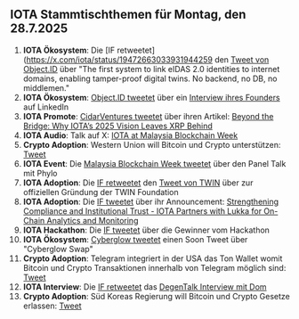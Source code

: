 ## IOTA Stammtischthemen für Montag, den 28.7.2025

1. **IOTA Ökosystem**: Die [IF retweetet](https://x.com/iota/status/19472663033931944259 den [Tweet von Object.ID](https://x.com/ObjectID_io/status/1947261234430005390) über "The first system to link eIDAS 2.0 identities to internet domains, enabling tamper-proof digital twins. No backend, no DB, no middlemen."
2. **IOTA Ökosystem**: [Object.ID tweetet](https://x.com/ObjectID_io/status/1947584670847082822) über ein [Interview ihres Founders](https://www.linkedin.com/pulse/rethinking-product-identity-why-our-database-free-stefano-della-valle-inxtf/) auf LinkedIn
3. **IOTA Promote**: [CidarVentures tweetet](https://x.com/CicadaVentures/status/1947555277139489086) über ihren Artikel: [Beyond the Bridge: Why IOTA’s 2025 Vision Leaves XRP Behind](https://www.cicada.ventures/writings/iota-vs-xrp-2025-update)
4. **IOTA Audio**: Talk auf X: [IOTA at Malaysia Blockchain Week](https://x.com/kutkraft/status/1947556610534265246)
5. **Crypto Adoption**: Western Union will Bitcoin und Crypto unterstützen: [Tweet](https://x.com/pete_rizzo_/status/1947439228071100507)
6. **IOTA Event**: Die [Malaysia Blockchain Week tweetet](https://x.com/MalaysiaBCW/status/1947560511459234286) über den Panel Talk mit Phylo
7. **IOTA Adoption**: Die [IF retweetet](https://x.com/iota/status/1947565294810980590) den [Tweet von TWIN](https://x.com/TWINGlobalOrg/status/1947564327059525877) über zur offiziellen Gründung der TWIN Foundation
8. **IOTA Adoption**: Die [IF tweetet](https://x.com/iota/status/1947642789069516937) über ihr Announcement: [Strengthening Compliance and Institutional Trust - IOTA Partners with Lukka for On-Chain Analytics and Monitoring](https://blog.iota.org/iota-and-lukka/)
9. **IOTA Hackathon**: Die [IF tweetet](https://x.com/iota/status/1947642788855566456) über die Gewinner vom Hackathon
10. **IOTA Ökosystem**: [Cyberglow tweetet](https://x.com/Cyberglow_DEX/status/1947319152810606726) einen Soon Tweet über "Cyberglow Swap"
11. **Crypto Adoption**: Telegram integriert in der USA das Ton Wallet womit Bitcoin und Crypto Transaktionen innerhalb von Telegram möglich sind: [Tweet](https://x.com/BTC_Archive/status/1947654308788637788)
12. **IOTA Interview**: Die [IF retweetet](https://x.com/iota/status/1947671325465522405) das [DegenTalk Interview mit Dom](https://x.com/DEGNTalk/status/1947661780710482171)
13. **Crypto Adoption**: Süd Koreas Regierung will Bitcoin und Crypto Gesetze erlassen: [Tweet](https://x.com/pete_rizzo_/status/1947629661325852702)
